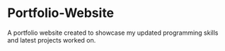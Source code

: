 # Portfolio-Website
A portfolio website created to showcase my updated programming skills and latest projects worked on.
